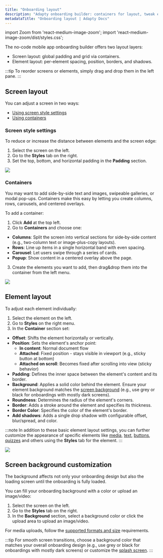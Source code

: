 ```yaml
---
title: "Onboarding layout"
description: "Adapty onboarding builder: containers for layout, tweak element spacing and style."
metadataTitle: "Onboarding layout | Adapty Docs"
---
```


import Zoom from 'react-medium-image-zoom';
import 'react-medium-image-zoom/dist/styles.css';

The no-code mobile app onboarding builder offers two layout layers: 
- Screen layout: global padding and grid via containers.
- Element layout: per-element spacing, position, borders, and shadows.

:::tip
To reorder screens or elements, simply drag and drop them in the left pane.
:::

## Screen layout
You can adjust a screen in two ways:
- [Using screen style settings](#screen-style-settings)
- [Using containers](#containers)

### Screen style settings
To reduce or increase the distance between elements and the screen edge:
1. Select the screen on the left.
2. Go to the **Styles** tab on the right.
3. Set the top, bottom, and horizontal padding in the **Padding** section.

<Zoom>
  <img src={require('./img/screen-layout.png').default}
  style={{
    border: '1px solid #727272', /* border width and color */
    width: '700px', /* image width */
    display: 'block', /* for alignment */
    margin: '0 auto' /* center alignment */
  }}
/>
</Zoom>

### Containers
You may want to add side-by-side text and images, swipeable galleries, or modal pop-ups. Containers make this easy by letting you create columns, rows, carousels, and centered overlays.

To add a container:
1. Click **Add** at the top left.
2. Go to **Containers** and choose one:
- **Columns**: Split the screen into vertical sections for side‑by‑side content (e.g., two-column text or image-plus-copy layouts).
- **Rows**: Line up items in a single horizontal band with even spacing.
- **Carousel**: Let users swipe through a series of cards.
- **Popup**: Show content in a centered overlay above the page.
3. Create the elements you want to add, then drag&drop them into the container from the left menu.

<Zoom>
  <img src={require('./img/containers.gif').default}
  style={{
    border: '1px solid #727272', /* border width and color */
    width: '700px', /* image width */
    display: 'block', /* for alignment */
    margin: '0 auto' /* center alignment */
  }}
/>
</Zoom>

## Element layout
To adjust each element individually:
1. Select the element on the left.
2. Go to **Styles** on the right menu.
3. In the **Container** section set:
- **Offset**: Shifts the element horizontally or vertically.
- **Position**: Sets the element's anchor point:
  - **In content**: Normal document flow
  - **Attached**: Fixed position - stays visible in viewport (e.g., sticky button at bottom)
  - **Attached on scroll**: Becomes fixed after scrolling into view (sticky behavior)
- **Padding**: Defines the inner space between the element's content and its border.
- **Background**: Applies a solid color behind the element. Ensure your element background matches the [screen background](#screen-background-customization) (e.g., use grey or black for onboardings with mostly dark screens).
- **Roundness**: Determines the radius of the element's corners.
- **Border**: Adds a stroke around the element and specifies its thickness.
- **Border Color**: Specifies the color of the element's border.
- **Add shadows**: Adds a single drop shadow with configurable offset, blur/spread, and color.

:::note
In addition to these basic element layout settings, you can further customize the appearance of specific elements like [media](onboarding-media.md#media-customization), [text](onboarding-text.md#text--list-customization), [buttons](onboarding-buttons.md#button-customization), [quizzes](onboarding-quizzes.md#quiz-customization) and others using the **Styles** tab for the element.
:::


<Zoom>
  <img src={require('./img/element-layout.png').default}
  style={{
    border: '1px solid #727272', /* border width and color */
    width: '700px', /* image width */
    display: 'block', /* for alignment */
    margin: '0 auto' /* center alignment */
  }}
/>
</Zoom>

## Screen background customization

The background affects not only your onboarding design but also the loading screen until the onboarding is fully loaded.

You can fill your onboarding background with a color or upload an image/video:

1. Select the screen on the left.
2. Go to the **Styles** tab on the right.
3. In the **Background** section, select a background color or click the upload area to upload an image/video.

For media uploads, follow the [supported formats and size](onboarding-media.md#supported-formats-and-size) requirements.

:::tip
For smooth screen transitions, choose a background color that matches your overall onboarding design (e.g., use grey or black for onboardings with mostly dark screens) or customize the [splash screen](ios-present-onboardings#add-smooth-transitions-between-the-splash-screen-and-onboarding).
:::

